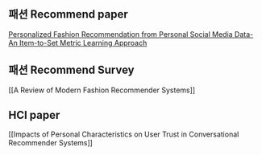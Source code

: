 ## 패션 Recommend paper
[Personalized Fashion Recommendation from Personal Social Media Data- An Item-to-Set Metric Learning Approach](./Fashion_paper_review/Personalized_Fashion_Recommendation_from_Personal_Social_Media_Data.md)

## 패션 Recommend Survey
[[A Review of Modern Fashion Recommender Systems]]

## HCI paper
[[Impacts of Personal Characteristics on User Trust in Conversational Recommender Systems]]

